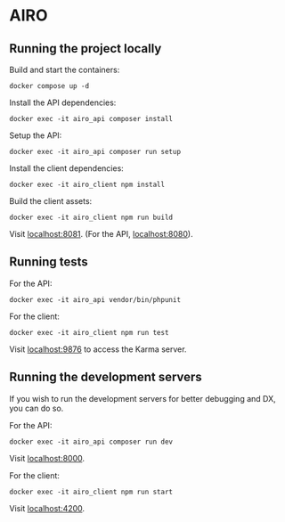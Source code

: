 # AIRO

## Running the project locally

Build and start the containers:

```
docker compose up -d
```

Install the API dependencies:

```
docker exec -it airo_api composer install
```

Setup the API:

```
docker exec -it airo_api composer run setup
```

Install the client dependencies:

```
docker exec -it airo_client npm install
```

Build the client assets:

```
docker exec -it airo_client npm run build
```

Visit [localhost:8081](http://localhost:8081/). (For the API, [localhost:8080](http://localhost:8080/)).

## Running tests

For the API:

```
docker exec -it airo_api vendor/bin/phpunit
```

For the client:

```
docker exec -it airo_client npm run test
```

Visit [localhost:9876](http://localhost:9876/) to access the Karma server.

## Running the development servers

If you wish to run the development servers for better debugging and DX, you can do so.

For the API:

```
docker exec -it airo_api composer run dev
```

Visit [localhost:8000](http://localhost:8000/).

For the client:

```
docker exec -it airo_client npm run start
```

Visit [localhost:4200](http://localhost:4200/).
